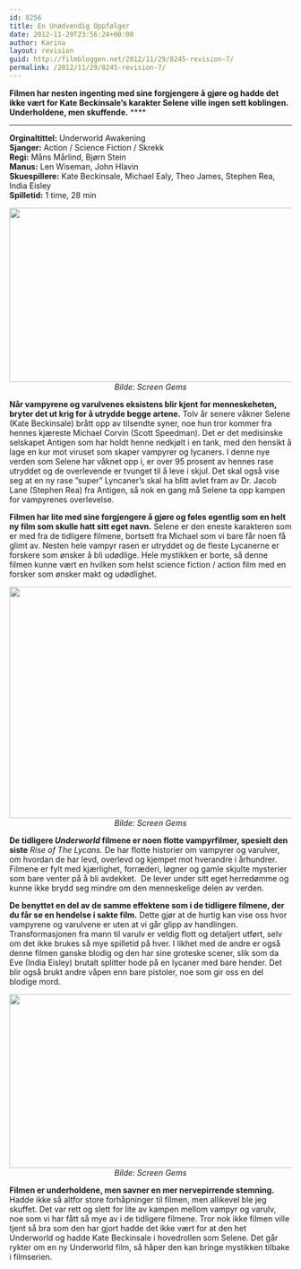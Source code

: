 ```yaml
---
id: 8256
title: En Unødvendig Oppfølger
date: 2012-11-29T23:56:24+00:00
author: Karina
layout: revision
guid: http://filmbloggen.net/2012/11/29/8245-revision-7/
permalink: /2012/11/29/8245-revision-7/
---
```

**Filmen har nesten ingenting med sine forgjengere å gjøre og hadde det ikke vært for Kate Beckinsale’s karakter Selene ville ingen sett koblingen. Underholdene, men skuffende.** ****

****  
**Orginaltittel:** Underworld Awakening  
**Sjanger:** Action / Science Fiction / Skrekk  
**Regi:** Måns Mårlind, Bjørn Stein  
**Manus:** Len Wiseman, John Hlavin  
**Skuespillere:** Kate Beckinsale, Michael Ealy, Theo James, Stephen Rea, India Eisley  
**Spilletid:** 1 time, 28 min

<p style="text-align: center">
  <a href="http://filmbloggen.net/?attachment_id=8247" rel="attachment wp-att-8247"><img class="aligncenter size-large wp-image-8247" src="http://filmbloggen.net/wp-content/uploads//2012/11/bilde-05-620x311.jpg" alt="" width="620" height="311" /></a><em>Bilde: Screen Gems</em>
</p>

**Når vampyrene og varulvenes eksistens blir kjent for menneskeheten, bryter det ut krig for å utrydde begge artene.** Tolv år senere våkner Selene (Kate Beckinsale) brått opp av tilsendte syner, noe hun tror kommer fra hennes kjæreste Michael Corvin (Scott Speedman). Det er det medisinske selskapet Antigen som har holdt henne nedkjølt i en tank, med den hensikt å lage en kur mot viruset som skaper vampyrer og lycaners. I denne nye verden som Selene har våknet opp i, er over 95 prosent av hennes rase utryddet og de overlevende er tvunget til å leve i skjul. Det skal også vise seg at en ny rase ”super” Lyncaner’s skal ha blitt avlet fram av Dr. Jacob Lane (Stephen Rea) fra Antigen, så nok en gang må Selene ta opp kampen for vampyrenes overlevelse.

**Filmen har lite med sine forgjengere å gjøre og føles egentlig som en helt ny film som skulle hatt sitt eget navn.** Selene er den eneste karakteren som er med fra de tidligere filmene, bortsett fra Michael som vi bare får noen få glimt av. Nesten hele vampyr rasen er utryddet og de fleste Lycanerne er forskere som ønsker å bli udødlige. Hele mystikken er borte, så denne filmen kunne vært en hvilken som helst science fiction / action film med en forsker som ønsker makt og udødlighet.

<p style="text-align: center">
  <a href="http://filmbloggen.net/?attachment_id=8248" rel="attachment wp-att-8248"><img class="aligncenter size-large wp-image-8248" src="http://filmbloggen.net/wp-content/uploads//2012/11/Bilde-03-620x413.jpg" alt="" width="620" height="413" /></a><em>Bilde: Screen Gems</em>
</p>

**De tidligere _Underworld_ filmene er noen flotte vampyrfilmer, spesielt den siste** _Rise of The Lycans._ De har flotte historier om vampyrer og varulver, om hvordan de har levd, overlevd og kjempet mot hverandre i århundrer. Filmene er fylt med kjærlighet, forræderi, løgner og gamle skjulte mysterier som bare venter på å bli avdekket.  De lever under sitt eget herredømme og kunne ikke brydd seg mindre om den menneskelige delen av verden.

**De benyttet en del av de samme effektene som i de tidligere filmene, der du får se en hendelse i sakte film.** Dette gjør at de hurtig kan vise oss hvor vampyrene og varulvene er uten at vi går glipp av handlingen. Transformasjonen fra mann til varulv er veldig flott og detaljert utført, selv om det ikke brukes så mye spilletid på hver. I likhet med de andre er også denne filmen ganske blodig og den har sine groteske scener, slik som da Eve (India Eisley) brutalt splitter hode på en lycaner med bare hender. Det blir også brukt andre våpen enn bare pistoler, noe som gir oss en del blodige mord.

<p style="text-align: center">
  <a href="http://filmbloggen.net/?attachment_id=8249" rel="attachment wp-att-8249"><img class="aligncenter size-large wp-image-8249" src="http://filmbloggen.net/wp-content/uploads//2012/11/Bilde-02-620x310.jpg" alt="" width="620" height="310" /></a><em>Bilde: Screen Gems</em>
</p>

**Filmen er underholdene, men savner en mer nervepirrende stemning.** Hadde ikke så altfor store forhåpninger til filmen, men allikevel ble jeg skuffet. Det var rett og slett for lite av kampen mellom vampyr og varulv, noe som vi har fått så mye av i de tidligere filmene. Tror nok ikke filmen ville tjent så bra som den har gjort hadde det ikke vært for at den het Underworld og hadde Kate Beckinsale i hovedrollen som Selene. Det går rykter om en ny Underworld film, så håper den kan bringe mystikken tilbake i filmserien.

<div class="video-shortcode">
</div>